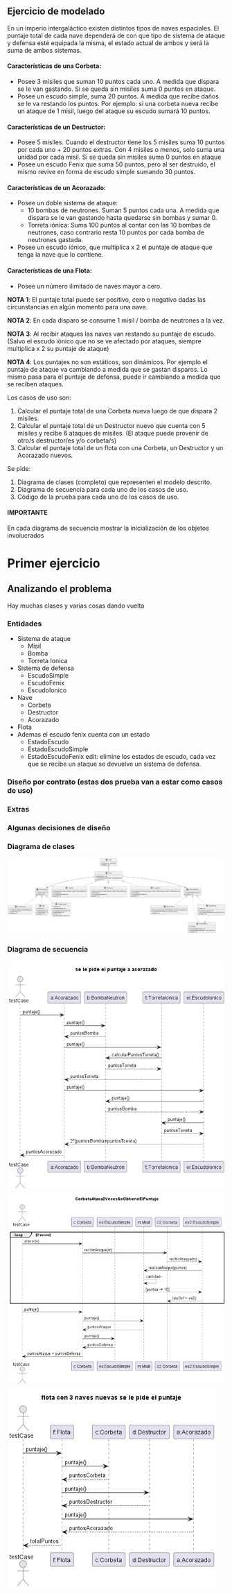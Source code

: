## Ejercicio de modelado

En un imperio intergaláctico existen distintos tipos de naves espaciales. El puntaje total de cada nave dependerá de con
que tipo de sistema de ataque y defensa esté equipada la misma, el estado actual de ambos y será la suma de ambos
sistemas.

#### Características de una Corbeta:

- Posee 3 misiles que suman 10 puntos cada uno. A medida que dispara se le van gastando. Si se queda sin misiles suma 0
  puntos en ataque.
- Posee un escudo simple, suma 20 puntos. A medida que recibe daños se le va restando los puntos. Por ejemplo: si una
  corbeta nueva recibe un ataque de 1 misil, luego del ataque su escudo sumará 10 puntos.

#### Características de un Destructor:

- Posee 5 misiles. Cuando el destructor tiene los 5 misiles suma 10 puntos por cada uno + 20 puntos extras. Con 4
  misiles o menos, solo suma una unidad por cada misil. Si se queda sin misiles suma 0 puntos en ataque
- Posee un escudo Fenix que suma 50 puntos, pero al ser destruido, el mismo revive en forma de escudo simple sumando 30
  puntos.

#### Características de un Acorazado:

- Posee un doble sistema de ataque:
  - 10 bombas de neutrones. Suman 5 puntos cada una. A medida que dispara se le van gastando hasta quedarse sin bombas y
    sumar 0.
  - Torreta iónica: Suma 100 puntos al contar con las 10 bombas de neutrones, caso contrario resta 10 puntos por cada
    bomba de neutrones gastada.
- Posee un escudo iónico, que multiplica x 2 el puntaje de ataque que tenga la nave que lo contiene.

#### Características de una Flota:

- Posee un número ilimitado de naves mayor a cero.

<b>NOTA 1</b>: El puntaje total puede ser positivo, cero o negativo dadas las circunstancias en algún momento para una
nave.

<b>NOTA 2</b>: En cada disparo se consume 1 misil / bomba de neutrones a la vez.

<b>NOTA 3</b>: Al recibir ataques las naves van restando su puntaje de escudo. (Salvo el escudo iónico que no se ve
afectado por ataques, siempre multiplica x 2 su puntaje de ataque)

<b>NOTA 4</b>: Los puntajes no son estáticos, son dinámicos. Por ejemplo el puntaje de ataque va cambiando a medida que
se gastan disparos. Lo mismo pasa para el puntaje de defensa, puede ir cambiando a medida que se reciben ataques.

Los casos de uso son:

1. Calcular el puntaje total de una Corbeta nueva luego de que dispara 2 misiles.
2. Calcular el puntaje total de un Destructor nuevo que cuenta con 5 misiles y recibe 6 ataques de misiles. (El ataque
   puede provenir de otro/s destructor/es y/o corbeta/s)
3. Calcular el puntaje total de un flota con una Corbeta, un Destructor y un Acorazado nuevos.

Se pide:

1. Diagrama de clases (completo) que representen el modelo descrito.
2. Diagrama de secuencia para cada uno de los casos de uso.
3. Código de la prueba para cada uno de los casos de uso.

#### IMPORTANTE

En cada diagrama de secuencia mostrar la inicialización de los objetos involucrados

# Primer ejercicio

## Analizando el problema

Hay muchas clases y varias cosas dando vuelta

### Entidades

- Sistema de ataque
  - Misil
  - Bomba
  - Torreta Ionica
- Sistema de defensa
  - EscudoSimple
  - EscudoFenix
  - EscudoIonico
- Nave
  - Corbeta
  - Destructor
  - Acorazado
- Flota
- Ademas el escudo fenix cuenta con un estado
  - EstadoEscudo
  - EstadoEscudoSimple
  - EstadoEscudoFenix edit: elimine los estados de escudo, cada vez que se recibe un ataque se devuelve un sistema de
    defensa.
### Diseño por contrato (estas dos prueba van a estar como casos de uso)

### Extras

### Algunas decisiones de diseño

### Diagrama de clases

<img src="src/diagrams/DC.png" alt="">

### Diagrama de secuencia

<img src="src/diagrams/acorazado-se_le_pide_el_puntaje_a_acorazado.png" alt="">

<img src="src/diagrams/CorbetaDispara2VecesPuntaje-CorbetaAtaca2VecesSeObtieneElPuntaje.png" alt="">

<img src="src/diagrams/Flota-flota_con_3_naves_nuevas_se_le_pide_el_puntaje.png" alt="">




